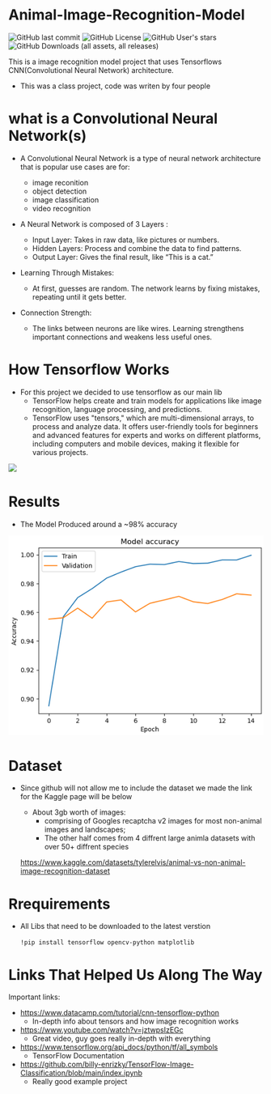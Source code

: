 # Animal-Image-Recognition-Model

![GitHub last commit](https://img.shields.io/github/last-commit/Elvis-Not-Presley-One/Animal-Image-Recognition-Model?style=flat-square&logo=github&color=yellow)
![GitHub License](https://img.shields.io/github/license/Elvis-Not-Presley-One/Animal-Image-Recognition-Model%20?style=flat-square&logo=github)
![GitHub User's stars](https://img.shields.io/github/stars/Elvis-Not-Presley-One?style=flat-square&logo=github&logoSize=auto&color=pink)
![GitHub Downloads (all assets, all releases)](https://img.shields.io/github/downloads/Elvis-Not-Presley-One/Animal-Image-Recognition-Model/total?style=for-the-badge)


This is a image recognition model project that uses Tensorflows CNN(Convolutional Neural Network) architecture. 
 - This was a class project, code was writen by four people 

# what is a Convolutional Neural Network(s) 
- A Convolutional Neural Network is a type of neural network architecture that is popular use cases are for:
  -  image reconition
  -  object detection
  -  image classification
  -  video recognition
 
 - A Neural Network is composed of 3 Layers : 
    - Input Layer: Takes in raw data, like pictures or numbers. 
    - Hidden Layers: Process and combine the data to find patterns.
    - Output Layer: Gives the final result, like “This is a cat.” 

 - Learning Through Mistakes:
     - At first, guesses are random. The network learns by fixing mistakes, repeating until it gets better.
 - Connection Strength:
     - The links between neurons are like wires. Learning strengthens important connections and weakens less useful ones.


  # How Tensorflow Works 
  -  For this project we decided to use tensorflow as our main lib 
     -  TensorFlow helps create and train models for applications like image recognition, language processing, and predictions.
     - TensorFlow uses "tensors," which are multi-dimensional arrays, to process and analyze data. It offers user-friendly tools for beginners and advanced features for experts and works on different platforms, including computers and mobile devices, making it flexible for various projects.
   
       
   ![](https://miro.medium.com/v2/resize:fit:720/format:webp/1*CnNorCR4Zdq7pVchdsRGyw.png)



# Results
- The Model Produced around a ~98% accuracy
  
![](https://github.com/Elvis-Not-Presley-One/Animal-Image-Recognition-Model/blob/main/ss.png)

# Dataset
- Since github will not allow me to include the dataset we made the link for the Kaggle page will be below
  - About 3gb worth of images:
    - comprising of Googles recaptcha v2 images for most non-animal images and landscapes;
    - The other half comes from 4 diffrent large animla datasets with over 50+ diffrent species
      
  https://www.kaggle.com/datasets/tylerelvis/animal-vs-non-animal-image-recognition-dataset

      
# Rrequirements
- All Libs that need to be downloaded to the latest verstion
  
    ```!pip install tensorflow opencv-python matplotlib```


# Links That Helped Us Along The Way 
Important links:
-	https://www.datacamp.com/tutorial/cnn-tensorflow-python
    -	In-depth info about tensors and how image recognition works 
- https://www.youtube.com/watch?v=jztwpsIzEGc
    -	Great video, guy goes really in-depth with everything 
-	https://www.tensorflow.org/api_docs/python/tf/all_symbols
    -	TensorFlow Documentation 
-	https://github.com/billy-enrizky/TensorFlow-Image-Classification/blob/main/index.ipynb
    -	Really good example project 


